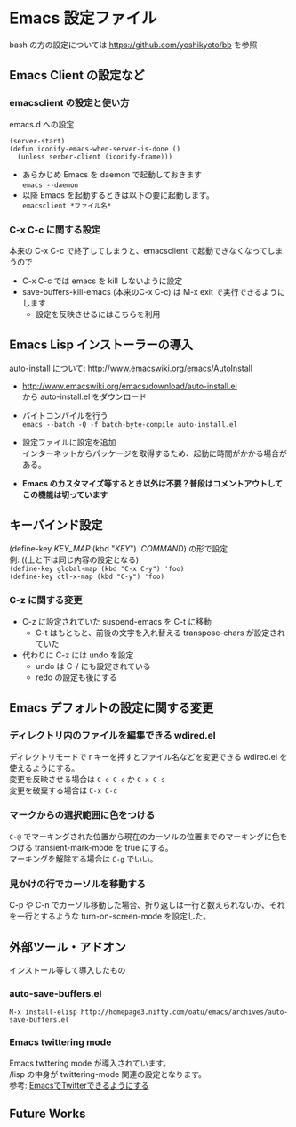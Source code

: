 # Emacs 設定ファイル

bash の方の設定については <https://github.com/yoshikyoto/bb> を参照

## Emacs Client の設定など

### emacsclient の設定と使い方

emacs.d への設定

    (server-start)
    (defun iconify-emacs-when-server-is-done ()
      (unless serber-client (iconify-frame)))

* あらかじめ Emacs を daemon で起動しておきます  
`emacs --daemon`  
* 以降 Emacs を起動するときは以下の要に起動します。  
`emacsclient *ファイル名*`

### C-x C-c に関する設定

本来の C-x C-c で終了してしまうと、emacsclient で起動できなくなってしまうので  
* C-x C-c では emacs を kill しないように設定
* save-buffers-kill-emacs (本来のC-x C-c) は M-x exit で実行できるようにします
  * 設定を反映させるにはこちらを利用

## Emacs Lisp インストーラーの導入

auto-install について: http://www.emacswiki.org/emacs/AutoInstall

* http://www.emacswiki.org/emacs/download/auto-install.el  
から auto-install.el をダウンロード

* バイトコンパイルを行う  
`emacs --batch -Q -f batch-byte-compile auto-install.el`

* 設定ファイルに設定を追加  
インターネットからパッケージを取得するため、起動に時間がかかる場合がある。

* **Emacs のカスタマイズ等するとき以外は不要？普段はコメントアウトしてこの機能は切っています**

## キーバインド設定

(define-key *KEY_MAP* (kbd "*KEY*") '*COMMAND*) の形で設定  
例: ((上と下は同じ内容の設定となる)  
`(define-key global-map (kbd "C-x C-y") 'foo)`  
`(define-key ctl-x-map (kbd "C-y") 'foo)`

### C-z に関する変更
* C-z に設定されていた suspend-emacs を C-t に移動
  * C-t はもともと、前後の文字を入れ替える transpose-chars が設定されていた
* 代わりに C-z には undo を設定
  * undo は C-/ にも設定されている
  * redo の設定も後にする

## Emacs デフォルトの設定に関する変更

### ディレクトリ内のファイルを編集できる wdired.el

ディレクトリモードで r キーを押すとファイル名などを変更できる wdired.el を使えるようにする。  
変更を反映させる場合は `C-c C-c` か `C-x C-s`  
変更を破棄する場合は `C-x C-c`

### マークからの選択範囲に色をつける

`C-@` でマーキングされた位置から現在のカーソルの位置までのマーキングに色をつける
transient-mark-mode を true にする。  
マーキングを解除する場合は `C-g` でいい。


### 見かけの行でカーソルを移動する

C-p や C-n でカーソル移動した場合、折り返しは一行と数えられないが、それを一行とするような turn-on-screen-mode を設定した。


## 外部ツール・アドオン
インストール等して導入したもの

### auto-save-buffers.el

`M-x install-elisp http://homepage3.nifty.com/oatu/emacs/archives/auto-save-buffers.el`

### Emacs twittering mode

Emacs twttering mode が導入されています。  
/lisp の中身が twittering-mode 関連の設定となります。  
参考: [EmacsでTwitterできるようにする](http://blog.k-sakabe.com/?p=4894)


## Future Works 